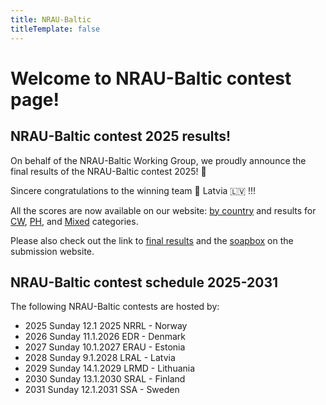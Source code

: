 ```yaml
---
title: NRAU-Baltic
titleTemplate: false
---
```


# Welcome to NRAU-Baltic contest page!

<script setup lang="ts">
  import ContestTimer from '@/components/ContestTimer.vue'
</script>

<ClientOnly><ContestTimer /></ClientOnly>

## NRAU-Baltic contest 2025 results!

On behalf of the NRAU-Baltic Working Group, we proudly announce the final results of the NRAU-Baltic contest 2025! 🎉

Sincere congratulations to the winning team 🥇 Latvia 🇱🇻 !!!

All the scores are now available on our website: [by country](/countries) and results for [CW](/cw), [PH](/ph), and [Mixed](/mixed) categories. 

Please also check out the link to [final results](https://logs.nraubaltic.eu/results/6777b7bc8a96487522d6b473/final?eventId=6777b7bc8a96487522d6b473) and the [soapbox](https://logs.nraubaltic.eu/results/6777b7bc8a96487522d6b473/soapbox) on the submission website. 

## NRAU-Baltic contest schedule 2025-2031

The following NRAU-Baltic contests are hosted by:

- 2025 Sunday 12.1 2025 NRRL - Norway
- 2026 Sunday 11.1.2026 EDR - Denmark
- 2027 Sunday 10.1.2027 ERAU - Estonia
- 2028 Sunday 9.1.2028 LRAL - Latvia
- 2029 Sunday 14.1.2029 LRMD - Lithuania
- 2030 Sunday 13.1.2030 SRAL - Finland
- 2031 Sunday 12.1.2031 SSA - Sweden
